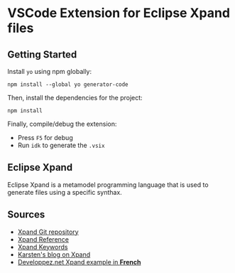 # VSCode Extension for Eclipse Xpand files

## Getting Started

Install `yo` using npm globally:
```
npm install --global yo generator-code
```

Then, install the dependencies for the project:
```
npm install
```

Finally, compile/debug the extension:
- Press `F5` for debug
- Run `idk` to generate the `.vsix`

## Eclipse Xpand

Eclipse Xpand is a metamodel programming language that is used to generate files using a specific synthax.

## Sources

- [Xpand Git repository](https://gitlab.eclipse.org/eclipse/xpand/org.eclipse.xpand)
- [Xpand Reference](https://gitlab.eclipse.org/eclipse/xpand/org.eclipse.xpand/-/blob/master/doc/org.eclipse.xpand.doc/manual/xpand_reference.pdf)
- [Xpand Keywords](https://gitlab.eclipse.org/eclipse/xpand/org.eclipse.xpand/-/blob/master/doc/org.eclipse.xpand.doc/help/xpand_reference_introduction.html)
- [Karsten's blog on Xpand](https://kthoms.wordpress.com/category/software-development/eclipse/xpand/)
- [Developpez.net Xpand example in **French**](https://jmini.developpez.com/eclipse_emf/articles/premier_exemple_xpand/)
